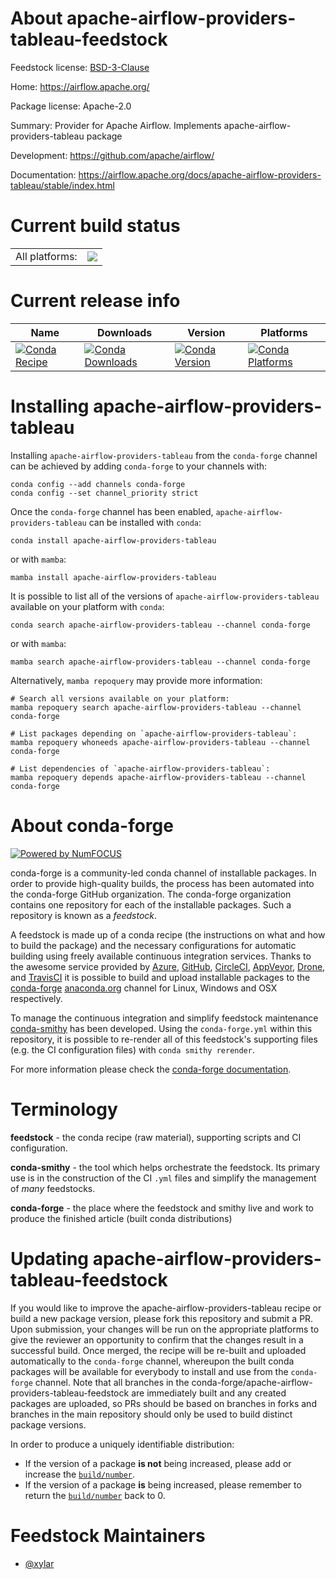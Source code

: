 About apache-airflow-providers-tableau-feedstock
================================================

Feedstock license: [BSD-3-Clause](https://github.com/conda-forge/apache-airflow-providers-tableau-feedstock/blob/main/LICENSE.txt)

Home: https://airflow.apache.org/

Package license: Apache-2.0

Summary: Provider for Apache Airflow. Implements apache-airflow-providers-tableau package

Development: https://github.com/apache/airflow/

Documentation: https://airflow.apache.org/docs/apache-airflow-providers-tableau/stable/index.html

Current build status
====================


<table><tr><td>All platforms:</td>
    <td>
      <a href="https://dev.azure.com/conda-forge/feedstock-builds/_build/latest?definitionId=15784&branchName=main">
        <img src="https://dev.azure.com/conda-forge/feedstock-builds/_apis/build/status/apache-airflow-providers-tableau-feedstock?branchName=main">
      </a>
    </td>
  </tr>
</table>

Current release info
====================

| Name | Downloads | Version | Platforms |
| --- | --- | --- | --- |
| [![Conda Recipe](https://img.shields.io/badge/recipe-apache--airflow--providers--tableau-green.svg)](https://anaconda.org/conda-forge/apache-airflow-providers-tableau) | [![Conda Downloads](https://img.shields.io/conda/dn/conda-forge/apache-airflow-providers-tableau.svg)](https://anaconda.org/conda-forge/apache-airflow-providers-tableau) | [![Conda Version](https://img.shields.io/conda/vn/conda-forge/apache-airflow-providers-tableau.svg)](https://anaconda.org/conda-forge/apache-airflow-providers-tableau) | [![Conda Platforms](https://img.shields.io/conda/pn/conda-forge/apache-airflow-providers-tableau.svg)](https://anaconda.org/conda-forge/apache-airflow-providers-tableau) |

Installing apache-airflow-providers-tableau
===========================================

Installing `apache-airflow-providers-tableau` from the `conda-forge` channel can be achieved by adding `conda-forge` to your channels with:

```
conda config --add channels conda-forge
conda config --set channel_priority strict
```

Once the `conda-forge` channel has been enabled, `apache-airflow-providers-tableau` can be installed with `conda`:

```
conda install apache-airflow-providers-tableau
```

or with `mamba`:

```
mamba install apache-airflow-providers-tableau
```

It is possible to list all of the versions of `apache-airflow-providers-tableau` available on your platform with `conda`:

```
conda search apache-airflow-providers-tableau --channel conda-forge
```

or with `mamba`:

```
mamba search apache-airflow-providers-tableau --channel conda-forge
```

Alternatively, `mamba repoquery` may provide more information:

```
# Search all versions available on your platform:
mamba repoquery search apache-airflow-providers-tableau --channel conda-forge

# List packages depending on `apache-airflow-providers-tableau`:
mamba repoquery whoneeds apache-airflow-providers-tableau --channel conda-forge

# List dependencies of `apache-airflow-providers-tableau`:
mamba repoquery depends apache-airflow-providers-tableau --channel conda-forge
```


About conda-forge
=================

[![Powered by
NumFOCUS](https://img.shields.io/badge/powered%20by-NumFOCUS-orange.svg?style=flat&colorA=E1523D&colorB=007D8A)](https://numfocus.org)

conda-forge is a community-led conda channel of installable packages.
In order to provide high-quality builds, the process has been automated into the
conda-forge GitHub organization. The conda-forge organization contains one repository
for each of the installable packages. Such a repository is known as a *feedstock*.

A feedstock is made up of a conda recipe (the instructions on what and how to build
the package) and the necessary configurations for automatic building using freely
available continuous integration services. Thanks to the awesome service provided by
[Azure](https://azure.microsoft.com/en-us/services/devops/), [GitHub](https://github.com/),
[CircleCI](https://circleci.com/), [AppVeyor](https://www.appveyor.com/),
[Drone](https://cloud.drone.io/welcome), and [TravisCI](https://travis-ci.com/)
it is possible to build and upload installable packages to the
[conda-forge](https://anaconda.org/conda-forge) [anaconda.org](https://anaconda.org/)
channel for Linux, Windows and OSX respectively.

To manage the continuous integration and simplify feedstock maintenance
[conda-smithy](https://github.com/conda-forge/conda-smithy) has been developed.
Using the ``conda-forge.yml`` within this repository, it is possible to re-render all of
this feedstock's supporting files (e.g. the CI configuration files) with ``conda smithy rerender``.

For more information please check the [conda-forge documentation](https://conda-forge.org/docs/).

Terminology
===========

**feedstock** - the conda recipe (raw material), supporting scripts and CI configuration.

**conda-smithy** - the tool which helps orchestrate the feedstock.
                   Its primary use is in the construction of the CI ``.yml`` files
                   and simplify the management of *many* feedstocks.

**conda-forge** - the place where the feedstock and smithy live and work to
                  produce the finished article (built conda distributions)


Updating apache-airflow-providers-tableau-feedstock
===================================================

If you would like to improve the apache-airflow-providers-tableau recipe or build a new
package version, please fork this repository and submit a PR. Upon submission,
your changes will be run on the appropriate platforms to give the reviewer an
opportunity to confirm that the changes result in a successful build. Once
merged, the recipe will be re-built and uploaded automatically to the
`conda-forge` channel, whereupon the built conda packages will be available for
everybody to install and use from the `conda-forge` channel.
Note that all branches in the conda-forge/apache-airflow-providers-tableau-feedstock are
immediately built and any created packages are uploaded, so PRs should be based
on branches in forks and branches in the main repository should only be used to
build distinct package versions.

In order to produce a uniquely identifiable distribution:
 * If the version of a package **is not** being increased, please add or increase
   the [``build/number``](https://docs.conda.io/projects/conda-build/en/latest/resources/define-metadata.html#build-number-and-string).
 * If the version of a package **is** being increased, please remember to return
   the [``build/number``](https://docs.conda.io/projects/conda-build/en/latest/resources/define-metadata.html#build-number-and-string)
   back to 0.

Feedstock Maintainers
=====================

* [@xylar](https://github.com/xylar/)

